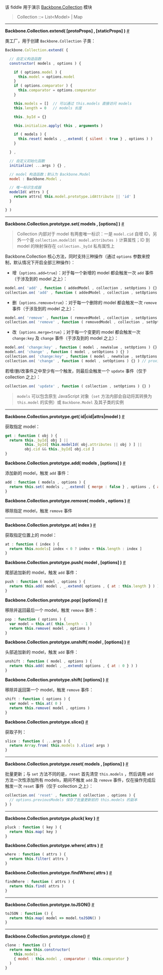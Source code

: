 该 fiddle 用于演示 [Backbone.Collection](http://backbonejs.org/#Collection) 模块

> Collection ::= List&lt;Model&gt; | Map

---

__Backbone.Collection.extend( [protoProps] , [staticProps] )__ [#](http://backbonejs.org/#Collection-extend)

类工厂，用于创建 `Backbone.Collection` 子类：

```js
Backbone.Collection.extend( {

  // 自定义构造函数
  constructor( models , options ) {

    if ( options.model ) {
      this.model = options.model
    }
    if ( options.comparator ) {
      this.comparator = options.comparator
    }

    this.models = []  // 可以通过 this.models 直接访问 models
    this.length = 0   // models 长度

    this._byId = {}

    this.initialize.apply( this , arguments )

    if ( models ) {
      this.reset( models , _.extend( { silent : true } , options ) )
    }

  } ,

  // 自定义初始化函数
  initialize( ...args ) {} ,

  // model 构造函数；默认为 Backbone.Model
  model : Backbone.Model ,

  // 唯一标识生成器
  modelId( attrs ) {
    return attrs[ this.model.prototype.idAttribute || 'id' ]
  }

} )
```

---

__Backbone.Collection.prototype.set( models , [options] )__ [#](http://backbonejs.org/#Collection-set)

> Collection 内部对于 model 有两套唯一标识：一是 `model.cid` 自增 ID，另外一个是 `collection.modelId( model.attributes )` 计算属性；ID 到 model 的映射保存在 `collection._byId` 私有属性上

Backbone.Collection 核心方法，同时支持三种操作（通过 `options` 参数来控制，默认情况下开启全部三种操作）：

- 增（`options.add=true`）：对于每一个新增的 model 都会触发一次 `add` 事件（于涉及到的 model 之上）：

```js
model.on( 'add' , function ( addedModel , collection , setOptions ) {} )
collection.on( 'add' , function ( addedModel , collection , setOptions ) {} ) // proxied
```

- 删（`options.remove=true`）：对于每一个删除的 model 都会触发一次 `remove` 事件（于涉及到的 model 之上）：

```js
model.on( 'remove' , function ( removedModel , collection , setOptions ) {} )
collection.on( 'remove' , function ( removedModel , collection , setOptions ) {} ) // proxied
```

- 改（`options.merge=true`）；对于每一个变更的 model 都会触发一次 `change:key` 及 `change` 事件（于涉及到的 model 之上）：

```js
model.on( 'change:key' , function ( model , newValue , setOptions ) {} )
model.on( 'change' , function ( model , setOptions ) {} )
collection.on( 'change:key' , function ( model , newValue , setOptions ) {} ) // proxied
collection.on( 'change' , function ( model , setOptions ) {} ) // proxied
```

若增/删/改事件之中至少有一个触发，则最后会触发一个 `update` 事件（仅于 collection 之上）：

```js
collection.on( 'update' , function ( collection , setOptions ) {} )
```

> `models` 可以包含原生 JavaScript 对象（`set` 方法内部会自动将其转换为 `this.model` 的实例）或 `Backbone.Model` 及其子类的实例

---

__Backbone.Collection.prototype.get( id|cid|attrs|model )__ [#](http://backbonejs.org/#Collection-get)

获取指定 model：

```js
get : function ( obj ) {
  return this._byId[ obj ] ||
         this._byId[ this.modelId( obj.attributes || obj ) ] ||
         obj.cid && this._byId[ obj.cid ]
}
```

__Backbone.Collection.prototype.add( models , [options] )__ [#](http://backbonejs.org/#Collection-add)

添加新的 model，触发 `add` 事件：

```js
add : function ( models , options ) {
  return this.set( models , _.extend( { merge : false } , options , { add : true, remove : false } ) )
}
```

__Backbone.Collection.prototype.remove( models , options )__ [#](http://backbonejs.org/#Collection-remove)

移除指定 model，触发 `remove` 事件

---

__Backbone.Collection.prototype.at( index )__ [#](http://backbonejs.org/#Collection-at)

获取指定位置上的 model：

```js
at : function ( index ) {
  return this.models[ index < 0 ? index + this.length : index ]
}
```

__Backbone.Collection.prototype.push( model , [options] )__ [#](http://backbonejs.org/#Collection-push)

尾部追加新的 model，触发 `add` 事件：

```js
push : function ( model , options ) {
  return this.add( model , _.extend( options , { at : this.length } ) )
}
```

__Backbone.Collection.prototype.pop( [options] )__ [#](http://backbonejs.org/#Collection-pop)

移除并返回最后一个 model，触发 `remove` 事件：

```js
pop : function ( options ) {
  var model = this.at( this.length - 1 )
  return this.remove( model , options )
}
```

__Backbone.Collection.prototype.unshift( model , [options] )__ [#](http://backbonejs.org/#Collection-unshift)

头部追加新的 model，触发 `add` 事件：

```js
unshift : function ( model , options ) {
  return this.add( model , _.extend( options , { at : 0 } ) )
}
```


__Backbone.Collection.prototype.shift( [options] )__ [#](http://backbonejs.org/#Collection-shift)

移除并返回第一个 model，触发 `remove` 事件：

```js
shift : function ( options ) {
  var model = this.at( 0 )
  return this.remove( model , options )
}
```

__Backbone.Collection.prototype.slice()__ [#](http://backbonejs.org/#Collection-slice)

获取子列：

```js
slice : function ( ...args ) {
  return Array.from( this.models ).slice( args )
}
```

---

__Backbone.Collection.prototype.reset( models , [options] )__ [#](http://backbonejs.org/#Collection-reset)

批量更新；与 `set` 方法不同的是，`reset` 首先清空 `this.models` ，然后调用 `add` 方法一次性添加所有 models，期间不触发 `add` 及 `remove` 事件，仅在操作完成后触发一次 `reset` 事件（仅于 collection 之上）：

```js
collection.on( 'reset' , function ( collection , options ) {
  // options.previousModels 保存了批量更新前的 this.models 的副本
} )
```

---

__Backbone.Collection.prototype.pluck( key )__ [#](http://backbonejs.org/#Collection-pluck)

```js
pluck : function ( key ) {
  return this.map( key )
}
```

__Backbone.Collection.prototype.where( attrs )__ [#](http://backbonejs.org/#Collection-where)

```js
where : function ( attrs ) {
  return this.filter( attrs )
}
```

__Backbone.Collection.prototype.findWhere( attrs )__ [#](http://backbonejs.org/#Collection-findWhere)

```js
findWhere : function ( attrs ) {
  return this.find( attrs )
}
```

---

__Backbone.Collection.prototype.toJSON()__ [#](http://backbonejs.org/#Collection-toJSON)

```js
toJSON : function () {
  return this.map( model => model.toJSON() )
}
```

---

__Backbone.Collection.prototype.clone()__ [#](http://backbonejs.org/#Collection-clone)

```js
clone : function () {
  return new this.constructor(
    this.models ,
    { model : this.model , comparator : this.comparator }
  )
}
```

